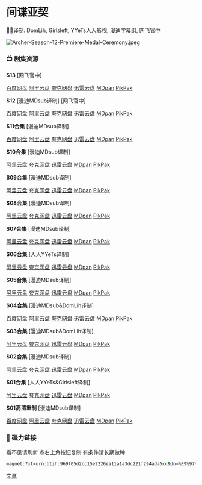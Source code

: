 # 间谍亚契

✍🏻译制: DomLih, Girlsleft, YYeTs人人影视, 漫迪字幕组, 网飞官中

![Archer-Season-12-Premiere-Medal-Ceremony.jpeg](Archer-Season-12-Premiere-Medal-Ceremony.jpeg)

### 📺 剧集资源

**S13** [网飞官中]

[百度网盘](https://pan.baidu.com/s/182s-bAXZEtH35CwrYw8LpQ?pwd=s8sq)  [阿里云盘](https://www.aliyundrive.com/s/2iwqcH5UVW2)  [夸克网盘](https://pan.quark.cn/s/ab409e750646)  [迅雷云盘](https://pan.xunlei.com/s/VNnhCqVA6WxXC_eOBiyJ5LhJA1?pwd=6yt9#)  [MDpan](https://pan.mdsub.top/zh-CN/%E9%97%B4%E8%B0%8D%E4%BA%9A%E5%A5%91/)  [PikPak](https://mypikpak.com/s/VNmWORQrPp2tU0AMeCpmtjT8o1)

**S12** [漫迪MDsub译制] [网飞官中]

[百度网盘](https://pan.baidu.com/s/1TmN-Pi2IstKAQ3jjHXHWlA?pwd=9ryf)  [阿里云盘](https://www.aliyundrive.com/s/2iwqcH5UVW2)  [夸克网盘](https://pan.quark.cn/s/ab409e750646)  [迅雷云盘](https://pan.xunlei.com/s/VNnhCth-NHs2eqzeLKvZ3reEA1?pwd=sup3#)  [MDpan](https://pan.mdsub.top/zh-CN/%E9%97%B4%E8%B0%8D%E4%BA%9A%E5%A5%91/)  [PikPak](https://mypikpak.com/s/VNmWORQrPp2tU0AMeCpmtjT8o1)

**S11合集** [漫迪MDsub译制]

[百度网盘](https://pan.baidu.com/s/10kfz9SUeA4CiSwjASlPXuQ?pwd=gs5h)  [阿里云盘](https://www.aliyundrive.com/s/2iwqcH5UVW2)  [夸克网盘](https://pan.quark.cn/s/ab409e750646)  [迅雷云盘](https://pan.xunlei.com/s/VNnhCxcmxzc0mf6COBL26RnyA1?pwd=ivy2#)  [MDpan](https://pan.mdsub.top/zh-CN/%E9%97%B4%E8%B0%8D%E4%BA%9A%E5%A5%91/)  [PikPak](https://mypikpak.com/s/VNmWORQrPp2tU0AMeCpmtjT8o1)

**S10合集** [漫迪MDsub译制]

[阿里云盘](https://www.aliyundrive.com/s/2iwqcH5UVW2)  [夸克网盘](https://pan.quark.cn/s/ab409e750646)  [迅雷云盘](https://pan.xunlei.com/s/VNnhDblWPvig4EHVzzy71PAGA1?pwd=paes#)  [MDpan](https://pan.mdsub.top/zh-CN/%E9%97%B4%E8%B0%8D%E4%BA%9A%E5%A5%91/)  [PikPak](https://mypikpak.com/s/VNmWORQrPp2tU0AMeCpmtjT8o1)

**S09合集** [漫迪MDsub译制]

[阿里云盘](https://www.aliyundrive.com/s/2iwqcH5UVW2)  [夸克网盘](https://pan.quark.cn/s/ab409e750646)  [迅雷云盘](https://pan.xunlei.com/s/VNnhDZUS033Ge88FC4P3KL92A1?pwd=uie8#)  [MDpan](https://pan.mdsub.top/zh-CN/%E9%97%B4%E8%B0%8D%E4%BA%9A%E5%A5%91/)  [PikPak](https://mypikpak.com/s/VNmWORQrPp2tU0AMeCpmtjT8o1)

**S08合集** [漫迪MDsub译制]

[阿里云盘](https://www.aliyundrive.com/s/2iwqcH5UVW2)  [夸克网盘](https://pan.quark.cn/s/ab409e750646)  [迅雷云盘](https://pan.xunlei.com/s/VNnhDVx1gIXcHGWlwnCiT5Z8A1?pwd=ruww#)  [MDpan](https://pan.mdsub.top/zh-CN/%E9%97%B4%E8%B0%8D%E4%BA%9A%E5%A5%91/)  [PikPak](https://mypikpak.com/s/VNmWORQrPp2tU0AMeCpmtjT8o1)

**S07合集** [漫迪MDsub译制]

[阿里云盘](https://www.aliyundrive.com/s/2iwqcH5UVW2)  [夸克网盘](https://pan.quark.cn/s/ab409e750646)  [迅雷云盘](https://pan.xunlei.com/s/VNnhDSUDr8hDFyVj4Ow7LvxkA1?pwd=duax#)  [MDpan](https://pan.mdsub.top/zh-CN/%E9%97%B4%E8%B0%8D%E4%BA%9A%E5%A5%91/)  [PikPak](https://mypikpak.com/s/VNmWORQrPp2tU0AMeCpmtjT8o1)

**S06合集** [人人YYeTs译制]

[阿里云盘](https://www.aliyundrive.com/s/2iwqcH5UVW2)  [夸克网盘](https://pan.quark.cn/s/ab409e750646)  [迅雷云盘](https://pan.xunlei.com/s/VNnhDO6hFOS_WhBc_ZmHAbioA1?pwd=ssm5#)  [MDpan](https://pan.mdsub.top/zh-CN/%E9%97%B4%E8%B0%8D%E4%BA%9A%E5%A5%91/)  [PikPak](https://mypikpak.com/s/VNmWORQrPp2tU0AMeCpmtjT8o1)

**S05合集** [漫迪MDsub译制]

[阿里云盘](https://www.aliyundrive.com/s/2iwqcH5UVW2)  [夸克网盘](https://pan.quark.cn/s/ab409e750646)  [迅雷云盘](https://pan.xunlei.com/s/VNnhDK5q_lZK1r2qLZH1-61gA1?pwd=giu5#)  [MDpan](https://pan.mdsub.top/zh-CN/%E9%97%B4%E8%B0%8D%E4%BA%9A%E5%A5%91/)  [PikPak](https://mypikpak.com/s/VNmWORQrPp2tU0AMeCpmtjT8o1)

**S04合集** [漫迪MDsub&DomLih译制]

[百度网盘](https://pan.baidu.com/s/1-Ybr1NlpLqxgjPEXybdDdQ?pwd=33nm)  [阿里云盘](https://www.aliyundrive.com/s/2iwqcH5UVW2)  [夸克网盘](https://pan.quark.cn/s/ab409e750646)  [迅雷云盘](https://pan.xunlei.com/s/VNnhDGgZEAAr54C6qUJuYxyxA1?pwd=5784#)  [MDpan](https://pan.mdsub.top/zh-CN/%E9%97%B4%E8%B0%8D%E4%BA%9A%E5%A5%91/)  [PikPak](https://mypikpak.com/s/VNmWORQrPp2tU0AMeCpmtjT8o1)

**S03合集** [漫迪MDsub&DomLih译制]

[阿里云盘](https://www.aliyundrive.com/s/2iwqcH5UVW2)  [夸克网盘](https://pan.quark.cn/s/ab409e750646)  [迅雷云盘](https://pan.xunlei.com/s/VNnhDDHvNHs2eqzeLKvZ3vSZA1?pwd=6b8m#)  [MDpan](https://pan.mdsub.top/zh-CN/%E9%97%B4%E8%B0%8D%E4%BA%9A%E5%A5%91/)  [PikPak](https://mypikpak.com/s/VNmWORQrPp2tU0AMeCpmtjT8o1)

**S02合集** [漫迪MDsub译制]

[阿里云盘](https://www.aliyundrive.com/s/2iwqcH5UVW2)  [夸克网盘](https://pan.quark.cn/s/ab409e750646)  [迅雷云盘](https://pan.xunlei.com/s/VNnhD9CAuZa9f1p7PuoM4ZbSA1?pwd=p9ej#)  [MDpan](https://pan.mdsub.top/zh-CN/%E9%97%B4%E8%B0%8D%E4%BA%9A%E5%A5%91/)  [PikPak](https://mypikpak.com/s/VNmWORQrPp2tU0AMeCpmtjT8o1)

**S01合集** [人人YYeTs&Girlsleft译制]

[阿里云盘](https://www.aliyundrive.com/s/2iwqcH5UVW2)  [夸克网盘](https://pan.quark.cn/s/ab409e750646)  [迅雷云盘](https://pan.xunlei.com/s/VNnhD5JamkP7O8i9z1ArBIQKA1?pwd=xgbi#)  [MDpan](https://pan.mdsub.top/zh-CN/%E9%97%B4%E8%B0%8D%E4%BA%9A%E5%A5%91/)  [PikPak](https://mypikpak.com/s/VNmWORQrPp2tU0AMeCpmtjT8o1)

**S01高清重制** [漫迪MDsub译制]

[百度网盘](https://pan.baidu.com/s/1JAq54wtHlG8cxanfFydb_A?pwd=aym3)  [阿里云盘](https://www.aliyundrive.com/s/NAE5eqNvDYh)  [夸克网盘](https://pan.quark.cn/s/3bd0c7ad74ca)  [迅雷云盘](https://pan.xunlei.com/s/VNnhCS8cRGbc2ARQHQ4_ycNkA1?pwd=v3wz#)  [MDpan](https://pan.mdsub.top/zh-CN/%E9%97%B4%E8%B0%8D%E4%BA%9A%E5%A5%91/)  [PikPak](https://mypikpak.com/s/VNmWORQrPp2tU0AMeCpmtjT8o1)

### 🧲 磁力链接

看不见请刷新 点右上角按钮复制 有条件请长期做种

```bash
magnet:?xt=urn:btih:969f05d2cc15e2226ea11a1a3dc221f294ada5cc&dn=%E9%97%B4%E8%B0%8D%E4%BA%9A%E5%A5%91.Archer.S01-S13.%E5%8F%8C%E8%AF%AD%E5%AD%97%E5%B9%95&tr=http%3A%2F%2F1337.abcvg.info%3A80%2Fannounce&tr=https%3A%2F%2F1337.abcvg.info%3A443%2Fannounce&tr=http%3A%2F%2Fbt.okmp3.ru%3A2710%2Fannounce&tr=http%3A%2F%2Fbvarf.tracker.sh%3A2086%2Fannounce&tr=http%3A%2F%2Fnyaa.tracker.wf%3A7777%2Fannounce&tr=http%3A%2F%2Fopen.acgnxtracker.com%3A80%2Fannounce&tr=http%3A%2F%2Fshare.camoe.cn%3A8080%2Fannounce&tr=http%3A%2F%2Ft.nyaatracker.com%3A80%2Fannounce&tr=http%3A%2F%2Ftorrentsmd.com%3A8080%2Fannounce&tr=http%3A%2F%2Ftracker.bt4g.com%3A2095%2Fannounce&tr=http%3A%2F%2Ftracker.electro-torrent.pl%3A80%2Fannounce&tr=http%3A%2F%2Ftracker.files.fm%3A6969%2Fannounce&tr=http%3A%2F%2Ftracker.gbitt.info%3A80%2Fannounce&tr=https%3A%2F%2Ftracker.gbitt.info%3A443%2Fannounce&tr=http%3A%2F%2Ftracker.ipv6tracker.org%3A80%2Fannounce&tr=http%3A%2F%2Ftracker.ipv6tracker.ru%3A80%2Fannounce&tr=http%3A%2F%2Ftracker.nartlof.com.br%3A6969%2Fannounce&tr=http%3A%2F%2Ftracker.renfei.net%3A8080%2Fannounce&tr=http%3A%2F%2Ftracker.tfile.co%3A80%2Fannounce&tr=http%3A%2F%2Fv6-tracker.0g.cx%3A6969%2Fannounce&tr=http%3A%2F%2Fwww.all4nothin.net%3A80%2Fannounce.php&tr=http%3A%2F%2Fwww.wareztorrent.com%3A80%2Fannounce&tr=https%3A%2F%2Ft1.hloli.org%3A443%2Fannounce&tr=https%3A%2F%2Ftr.burnabyhighstar.com%3A443%2Fannounce&tr=https%3A%2F%2Ftracker.kuroy.me%3A443%2Fannounce&tr=https%3A%2F%2Ftracker.lilithraws.cf%3A443%2Fannounce&tr=https%3A%2F%2Ftracker.lilithraws.org%3A443%2Fannounce&tr=https%3A%2F%2Ftracker.loligirl.cn%3A443%2Fannounce&tr=https%3A%2F%2Ftracker.tamersunion.org%3A443%2Fannounce&tr=https%3A%2F%2Ftracker.yemekyedim.com%3A443%2Fannounce&tr=https%3A%2F%2Ftracker1.520.jp%3A443%2Fannounce&tr=https%3A%2F%2Ftrackers.mlsub.net%3A443%2Fannounce&tr=https%3A%2F%2Fwww.peckservers.com%3A9443%2Fannounce&tr=udp%3A%2F%2Fapi.alarmasqueretaro.com%3A3074%2Fannounce&tr=udp%3A%2F%2Fd40969.acod.regrucolo.ru%3A6969%2Fannounce&tr=udp%3A%2F%2Fec2-18-191-163-220.us-east-2.compute.amazonaws.com%3A6969%2Fannounce&tr=udp%3A%2F%2Fepider.me%3A6969%2Fannounce&tr=udp%3A%2F%2Fexodus.desync.com%3A6969%2Fannounce&tr=udp%3A%2F%2Fipv6.fuuuuuck.com%3A6969%2Fannounce&tr=udp%3A%2F%2Fisk.richardsw.club%3A6969%2Fannounce&tr=udp%3A%2F%2Fmoonburrow.club%3A6969%2Fannounce&tr=udp%3A%2F%2Fmovies.zsw.ca%3A6969%2Fannounce&tr=udp%3A%2F%2Fns1.monolithindustries.com%3A6969%2Fannounce&tr=udp%3A%2F%2Fodd-hd.fr%3A6969%2Fannounce&tr=udp%3A%2F%2Foh.fuuuuuck.com%3A6969%2Fannounce&tr=udp%3A%2F%2Fopen.demonii.com%3A1337%2Fannounce&tr=udp%3A%2F%2Fopen.free-tracker.ga%3A6969%2Fannounce&tr=udp%3A%2F%2Fopen.stealth.si%3A80%2Fannounce&tr=udp%3A%2F%2Fopen.tracker.ink%3A6969%2Fannounce&tr=udp%3A%2F%2Fopen.u-p.pw%3A6969%2Fannounce&tr=udp%3A%2F%2Fopentor.org%3A2710%2Fannounce&tr=udp%3A%2F%2Fopentracker.io%3A6969%2Fannounce&tr=udp%3A%2F%2Fp4p.arenabg.com%3A1337%2Fannounce&tr=udp%3A%2F%2Fretracker.lanta.me%3A2710%2Fannounce&tr=udp%3A%2F%2Fretracker01-msk-virt.corbina.net%3A80%2Fannounce&tr=udp%3A%2F%2Fsabross.xyz%3A6969%2Fannounce&tr=udp%3A%2F%2Fthetracker.org%3A80%2Fannounce&tr=udp%3A%2F%2Fthouvenin.cloud%3A6969%2Fannounce&tr=udp%3A%2F%2Ftk1.trackerservers.com%3A8080%2Fannounce&tr=udp%3A%2F%2Ftracker-udp.gbitt.info%3A80%2Fannounce&tr=udp%3A%2F%2Ftracker.0x7c0.com%3A6969%2Fannounce&tr=udp%3A%2F%2Ftracker.cyberia.is%3A6969%2Fannounce&tr=udp%3A%2F%2Ftracker.dler.com%3A6969%2Fannounce&tr=udp%3A%2F%2Ftracker.doko.moe%3A6969%2Fannounce&tr=udp%3A%2F%2Ftracker.edkj.club%3A6969%2Fannounce&tr=udp%3A%2F%2Ftracker.fnix.net%3A6969%2Fannounce&tr=udp%3A%2F%2Ftracker.mirrorbay.org%3A6969%2Fannounce&tr=udp%3A%2F%2Ftracker.openbittorrent.com%3A6969%2Fannounce&tr=udp%3A%2F%2Ftracker.opentrackr.org%3A1337%2Fannounce&tr=udp%3A%2F%2Ftracker.skynetcloud.site%3A6969%2Fannounce&tr=udp%3A%2F%2Ftracker.skyts.net%3A6969%2Fannounce&tr=udp%3A%2F%2Ftracker.srv00.com%3A6969%2Fannounce&tr=udp%3A%2F%2Ftracker.t-rb.org%3A6969%2Fannounce&tr=udp%3A%2F%2Ftracker.theoks.net%3A6969%2Fannounce&tr=udp%3A%2F%2Ftracker.therarbg.com%3A6969%2Fannounce&tr=udp%3A%2F%2Ftracker.torrent.eu.org%3A451%2Fannounce&tr=udp%3A%2F%2Ftracker.torrust-demo.com%3A6969%2Fannounce&tr=udp%3A%2F%2Ftracker.tryhackx.org%3A6969%2Fannounce&tr=udp%3A%2F%2Ftracker1.bt.moack.co.kr%3A80%2Fannounce&tr=udp%3A%2F%2Ftracker2.dler.com%3A80%2Fannounce&tr=udp%3A%2F%2Ftracker3.itzmx.com%3A6961%2Fannounce&tr=udp%3A%2F%2Fttk2.nbaonlineservice.com%3A6969%2Fannounce&tr=udp%3A%2F%2Fu4.trakx.crim.ist%3A1337%2Fannounce&tr=udp%3A%2F%2Fu6.trakx.crim.ist%3A1337%2Fannounce&tr=udp%3A%2F%2Fuploads.gamecoast.net%3A6969%2Fannounce&tr=udp%3A%2F%2Fwepzone.net%3A6969%2Fannounce&tr=udp%3A%2F%2Fwww.torrent.eu.org%3A451%2Fannounce&tr=udp%3A%2F%2Fy.paranoid.agency%3A6969%2Fannounce&tr=udp%3A%2F%2Fyahor.of.by%3A6969%2Fannounce
```

[文章](%E6%96%87%E7%AB%A0%2052f55561e2a34d5a950a609ac68dc38a.csv)